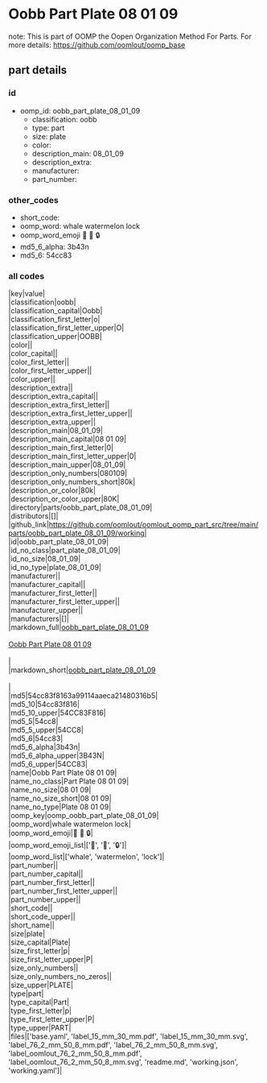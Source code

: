 # Oobb Part Plate 08 01 09  

note: This is part of OOMP the Oopen Organization Method For Parts. For more details: https://github.com/oomlout/oomp_base

##  part details





### id
* oomp_id: oobb_part_plate_08_01_09
  * classification: oobb
  * type: part
  * size: plate
  * color: 
  * description_main: 08_01_09
  * description_extra: 
  * manufacturer: 
  * part_number: 

### other_codes
* short_code: 
* oomp_word: whale watermelon lock
* oomp_word_emoji :whale: :watermelon: :lock:
* md5_6_alpha: 3b43n
* md5_6: 54cc83

### all codes 
|key|value|  
|classification|oobb|  
|classification_capital|Oobb|  
|classification_first_letter|o|  
|classification_first_letter_upper|O|  
|classification_upper|OOBB|  
|color||  
|color_capital||  
|color_first_letter||  
|color_first_letter_upper||  
|color_upper||  
|description_extra||  
|description_extra_capital||  
|description_extra_first_letter||  
|description_extra_first_letter_upper||  
|description_extra_upper||  
|description_main|08_01_09|  
|description_main_capital|08 01 09|  
|description_main_first_letter|0|  
|description_main_first_letter_upper|0|  
|description_main_upper|08_01_09|  
|description_only_numbers|080109|  
|description_only_numbers_short|80k|  
|description_or_color|80k|  
|description_or_color_upper|80K|  
|directory|parts/oobb_part_plate_08_01_09|  
|distributors|[]|  
|github_link|https://github.com/oomlout/oomlout_oomp_part_src/tree/main/parts/oobb_part_plate_08_01_09/working|  
|id|oobb_part_plate_08_01_09|  
|id_no_class|part_plate_08_01_09|  
|id_no_size|08_01_09|  
|id_no_type|plate_08_01_09|  
|manufacturer||  
|manufacturer_capital||  
|manufacturer_first_letter||  
|manufacturer_first_letter_upper||  
|manufacturer_upper||  
|manufacturers|[]|  
|markdown_full|[oobb_part_plate_08_01_09](https://github.com/oomlout/oomlout_oomp_part_src/tree/main/parts/oobb_part_plate_08_01_09/working)<br>[](https://github.com/oomlout/oomlout_oomp_part_src/tree/main/parts/oobb_part_plate_08_01_09/working)<br>[Oobb Part Plate 08 01 09](https://github.com/oomlout/oomlout_oomp_part_src/tree/main/parts/oobb_part_plate_08_01_09/working)<br><br>|  
|markdown_short|[oobb_part_plate_08_01_09](https://github.com/oomlout/oomlout_oomp_part_src/tree/main/parts/oobb_part_plate_08_01_09/working)<br><br>|  
|md5|54cc83f8163a99114aaeca21480316b5|  
|md5_10|54cc83f816|  
|md5_10_upper|54CC83F816|  
|md5_5|54cc8|  
|md5_5_upper|54CC8|  
|md5_6|54cc83|  
|md5_6_alpha|3b43n|  
|md5_6_alpha_upper|3B43N|  
|md5_6_upper|54CC83|  
|name|Oobb Part Plate 08 01 09|  
|name_no_class|Part Plate 08 01 09|  
|name_no_size|08 01 09|  
|name_no_size_short|08 01 09|  
|name_no_type|Plate 08 01 09|  
|oomp_key|oomp_oobb_part_plate_08_01_09|  
|oomp_word|whale watermelon lock|  
|oomp_word_emoji|:whale: :watermelon: :lock:|  
|oomp_word_emoji_list|[':whale:', ':watermelon:', ':lock:']|  
|oomp_word_list|['whale', 'watermelon', 'lock']|  
|part_number||  
|part_number_capital||  
|part_number_first_letter||  
|part_number_first_letter_upper||  
|part_number_upper||  
|short_code||  
|short_code_upper||  
|short_name||  
|size|plate|  
|size_capital|Plate|  
|size_first_letter|p|  
|size_first_letter_upper|P|  
|size_only_numbers||  
|size_only_numbers_no_zeros||  
|size_upper|PLATE|  
|type|part|  
|type_capital|Part|  
|type_first_letter|p|  
|type_first_letter_upper|P|  
|type_upper|PART|  
|files|['base.yaml', 'label_15_mm_30_mm.pdf', 'label_15_mm_30_mm.svg', 'label_76_2_mm_50_8_mm.pdf', 'label_76_2_mm_50_8_mm.svg', 'label_oomlout_76_2_mm_50_8_mm.pdf', 'label_oomlout_76_2_mm_50_8_mm.svg', 'readme.md', 'working.json', 'working.yaml']|  
